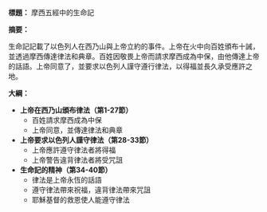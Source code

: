 **標題：** 摩西五經中的生命記

**摘要：**

生命記記載了以色列人在西乃山與上帝立約的事件。上帝在火中向百姓頒布十誡，並透過摩西傳達律法和典章。百姓因敬畏上帝而請求摩西成為中保，由他傳達上帝的話語。上帝同意了，並要求以色列人謹守遵行律法，以得福並長久承受應許之地。

**大綱：**

* **上帝在西乃山頒布律法（第1-27節）**
    * 百姓請求摩西成為中保
    * 上帝同意，並傳達律法和典章
* **上帝要求以色列人謹守律法（第28-33節）**
    * 上帝應許遵守律法者將得福
    * 上帝警告違背律法者將受咒詛
* **生命記的精神（第34-40節）**
    * 律法是上帝永恆的話語
    * 遵守律法帶來祝福，違背律法帶來咒詛
    * 耶穌基督的救恩使人能遵守律法